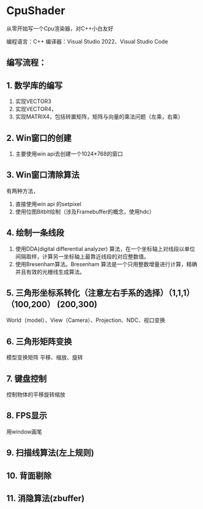 # CpuShader
从零开始写一个Cpu渲染器，对C++小白友好

编程语言：C++
编译器：Visual Studio 2022、Visual Studio Code

## 编写流程：
## 1. 数学库的编写
1. 实现VECTOR3
2. 实现VECTOR4，
3. 实现MATRIX4，包括转置矩阵，矩阵与向量的乘法问题（左乘，右乘）
## 2. Win窗口的创建
1. 主要使用win api去创建一个1024*768的窗口
## 3. Win窗口清除算法
有两种方法，
1. 直接使用win api 的setpixel 
2. 使用位图Bitblt绘制（涉及Framebuffer的概念，使用hdc）
## 4. 绘制一条线段
1. 使用DDA(digital differential analyzer) 算法，在一个坐标轴上对线段以单位间隔取样，计算另一坐标轴上最靠近线段的对应整数值。
2. 使用Bresenham算法。Bresenham 算法是一个只用整数增量进行计算，精确并且有效的光栅线生成算法。
## 5. 三角形坐标系转化（注意左右手系的选择）（1,1,1）（100,200） (200,300)
World（model）、View（Camera）、Projection、NDC、视口变换
## 6. 三角形矩阵变换
模型变换矩阵 平移、缩放、旋转
## 7. 键盘控制
控制物体的平移旋转缩放
## 8. FPS显示
用window画笔
## 9. 扫描线算法(左上规则)
## 10. 背面剔除
## 11. 消隐算法(zbuffer)
